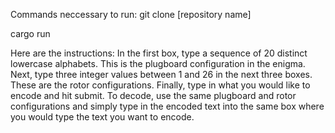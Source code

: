 Commands neccessary to run: git clone [repository name]

cargo run

Here are the instructions:
In the first box, type a sequence of 20 distinct lowercase alphabets. This is the plugboard configuration in the enigma. 
Next, type three integer values between 1 and 26 in the next three boxes. These are the rotor configurations.
Finally, type in what you would like to encode and hit submit. 
To decode, use the same plugboard and rotor configurations and simply type in the encoded text into the same box where you would type the text you want to encode.
